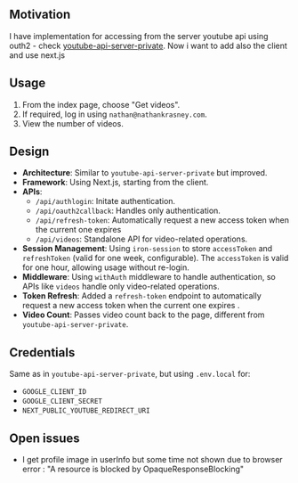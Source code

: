 <h2>Motivation</h2>
I have implementation for accessing from the server youtube api using outh2 - check <a href='https://github.com/NathanKr/youtube-api-server-private'>youtube-api-server-private</a>. Now i want to add also the client and use next.js

<h2>Usage</h2>
    <ol>
        <li>From the index page, choose "Get videos".</li>
        <li>If required, log in using <code>nathan@nathankrasney.com</code>.</li>
        <li>View the number of videos.</li>
    </ol>


<h2>Design</h2>
    <ul>
        <li><strong>Architecture</strong>: Similar to <code>youtube-api-server-private</code> but improved.</li>
        <li><strong>Framework</strong>: Using Next.js, starting from the client.</li>
        <li><strong>APIs</strong>:
            <ul>
                <li><code>/api/authlogin</code>: Initate authentication.</li>
                <li><code>/api/oauth2callback</code>: Handles only authentication.</li>
                <li><code>/api/refresh-token</code>: Automatically request a new access token when the current one expires </li>
                <li><code>/api/videos</code>: Standalone API for video-related operations.</li>
            </ul>
        </li>
        <li><strong>Session Management</strong>: Using <code>iron-session</code> to store <code>accessToken</code> and <code>refreshToken</code> (valid for one week, configurable). The <code>accessToken</code> is valid for one hour, allowing usage without re-login.</li>
        <li><strong>Middleware</strong>: Using <code>withAuth</code> middleware to handle authentication, so APIs like <code>videos</code> handle only video-related operations.</li>
        <li><strong>Token Refresh</strong>: Added a <code>refresh-token</code> endpoint to automatically request a new access token when the current one expires .</li>
        <li><strong>Video Count</strong>: Passes video count back to the page, different from <code>youtube-api-server-private</code>.</li>
    </ul>

<h2>Credentials</h2>
    <p>Same as in <code>youtube-api-server-private</code>, but using <code>.env.local</code> for:</p>
    <ul>
        <li><code>GOOGLE_CLIENT_ID</code></li>
        <li><code>GOOGLE_CLIENT_SECRET</code></li>
        <li><code>NEXT_PUBLIC_YOUTUBE_REDIRECT_URI</code></li>
    </ul>


<h2>Open issues</h2>
<ul>
<li>I get profile image in userInfo but some time not shown due to browser error : "A resource is blocked by OpaqueResponseBlocking"</li>
</ul>

